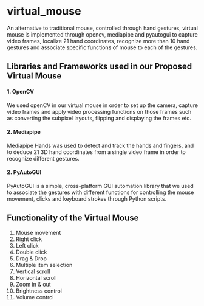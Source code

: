 # virtual_mouse
An alternative to traditional mouse, controlled through hand gestures, virtual mouse is implemented through opencv, mediapipe and pyautogui to capture video frames, localize 21 hand coordinates, recognize more than 10 hand gestures and associate specific functions of mouse to each of the gestures.

## Libraries and Frameworks used in our Proposed Virtual Mouse
#### 1. OpenCV
We used openCV in our virtual mouse in order to set up the camera, capture video frames and apply video processing functions on those frames such as converting the subpixel layouts, flipping and displaying the frames etc.
#### 2. Mediapipe
Mediapipe Hands was used to detect and track the hands and fingers, and to deduce 21 3D hand coordinates from a single video frame in order to recognize different gestures.
#### 2. PyAutoGUI
PyAutoGUI is a simple, cross-platform GUI automation library that we used to associate the gestures with different functions for controlling the mouse movement, clicks and keyboard strokes through Python scripts.

## Functionality of the Virtual Mouse
1. Mouse movement
2. Right click
3. Left click
4. Double click
5. Drag & Drop
6. Multiple item selection
7. Vertical scroll
8. Horizontal scroll
9. Zoom in & out
10. Brightness control
11. Volume control
